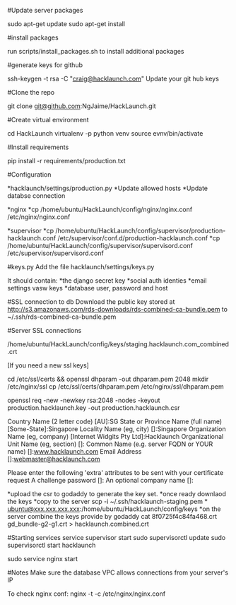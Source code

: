 
#Update server packages

sudo apt-get update
sudo apt-get install

#install packages

run scripts/install_packages.sh to install additional packages

#generate keys for github

ssh-keygen -t rsa -C "craig@hacklaunch.com"
Update your git hub keys


#Clone the repo

git clone git@github.com:NgJaime/HackLaunch.git


#Create virtual environment

cd HackLaunch
virtualenv -p python venv
source evnv/bin/activate


#Install requirements

pip install -r requirements/production.txt


#Configuration

  *hacklaunch/settings/production.py
  *Update allowed hosts
    *Update databse connection

  *nginx
	*cp /home/ubuntu/HackLaunch/config/nginx/nginx.conf /etc/nginx/nginx.conf

  *supervisor
    *cp /home/ubuntu/HackLaunch/config/supervisor/production-hacklaunch.conf /etc/supervisor/conf.d/production-hacklaunch.conf
    *cp /home/ubuntu/HackLaunch/config/supervisor/supervisord.conf /etc/supervisor/supervisord.conf



#keys.py
Add the file hacklaunch/settings/keys.py

It should contain:
  *the django secret key
  *social auth identies
  *email settings
vasw keys
  *database user, password and host


#SSL connection to db
Download the public key stored at http://s3.amazonaws.com/rds-downloads/rds-combined-ca-bundle.pem to ~/.ssh/rds-combined-ca-bundle.pem


#Server SSL connections

/home/ubuntu/HackLaunch/config/keys/staging.hacklaunch.com_combined.crt

[If you need a new ssl keys]

cd /etc/ssl/certs && openssl dhparam -out dhparam.pem 2048
mkdir /etc/nginx/ssl
cp /etc/ssl/certs/dhparam.pem /etc/nginx/ssl/dhparam.pem

openssl req -new -newkey rsa:2048 -nodes -keyout production.hacklaunch.key -out production.hacklaunch.csr

Country Name (2 letter code) [AU]:SG
State or Province Name (full name) [Some-State]:Singapore
Locality Name (eg, city) []:Singapore
Organization Name (eg, company) [Internet Widgits Pty Ltd]:Hacklaunch
Organizational Unit Name (eg, section) []:
Common Name (e.g. server FQDN or YOUR name) []:www.hacklaunch.com
Email Address []:webmaster@hacklaunch.com

Please enter the following 'extra' attributes
to be sent with your certificate request
A challenge password []:
An optional company name []:

  *upload the csr to godaddy to generate the key set. 
  *once ready downlaod the keys
  *copy to the server scp -i ~/.ssh/hacklaunch-staging.pem * ubuntu@xxx.xxx.xxx.xxx:/home/ubuntu/HackLaunch/config/keys
  *on the server combine the keys provide by godaddy
	cat 8f0725f4c84fa468.crt gd_bundle-g2-g1.crt > hacklaunch.combined.crt


#Starting services
service supervisor start
sudo supervisorctl update
sudo supervisorctl start hacklaunch

sudo service nginx start


#Notes
Make sure the database VPC allows connections from your server's IP

To check nginx conf: nginx -t -c /etc/nginx/nginx.conf
